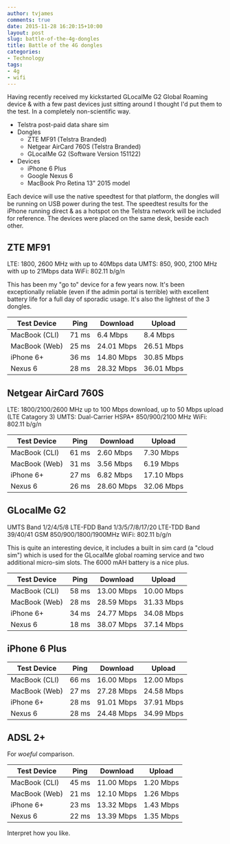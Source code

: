 ```yaml
---
author: tvjames
comments: true
date: 2015-11-28 16:20:15+10:00
layout: post
slug: battle-of-the-4g-dongles
title: Battle of the 4G dongles
categories:
- Technology
tags:
- 4g
- wifi
---
```


Having recently received my kickstarted GLocalMe G2 Global Roaming device & with a few past devices just sitting around I thought I'd put them to the test. In a completely non-scientific way.

* Telstra post-paid data share sim
* Dongles
    - ZTE MF91 (Telstra Branded)
    - Netgear AirCard 760S (Telstra Branded)
    - GLocalMe G2 (Software Version 151122)
* Devices
    - iPhone 6 Plus
    - Google Nexus 6 
    - MacBook Pro Retina 13" 2015 model

Each device will use the native speedtest for that platform, the dongles will be running on USB power during the test. The speedtest results for the iPhone running direct & as a hotspot on the Telstra network will be included for reference. The devices were placed on the same desk, beside each other. 

## ZTE MF91

LTE: 1800, 2600 MHz with up to 40Mbps data
UMTS: 850, 900, 2100 MHz with up to 21Mbps data
WiFi: 802.11 b/g/n

This has been my "go to" device for a few years now. It's been exceptionally reliable (even if the admin portal is terrible) with excellent battery life for a full day of sporadic usage. It's also the lightest of the 3 dongles. 

| Test Device   | Ping  | Download   | Upload     |
| ------------- | ----- | ---------- | ---------- |
| MacBook (CLI) | 71 ms | 6.4 Mbps   | 8.4 Mbps   |
| MacBook (Web) | 25 ms | 24.01 Mbps | 26.51 Mbps |
| iPhone 6+     | 36 ms | 14.80 Mbps | 30.85 Mbps |
| Nexus 6       | 28 ms | 28.32 Mbps | 36.01 Mbps |

## Netgear AirCard 760S

LTE: 1800/2100/2600 MHz up to 100 Mbps download, up to 50 Mbps upload (LTE Catagory 3)
UMTS: Dual-Carrier HSPA+ 850/900/2100 MHz 
WiFi: 802.11 b/g/n

| Test Device   | Ping  | Download   | Upload     |
| ------------- | ----- | ---------- | ---------- |
| MacBook (CLI) | 61 ms |  2.60 Mbps |  7.30 Mbps | 
| MacBook (Web) | 31 ms |  3.56 Mbps |  6.19 Mbps | 
| iPhone 6+     | 27 ms |  6.82 Mbps | 17.10 Mbps | 
| Nexus 6       | 26 ms | 28.60 Mbps | 32.06 Mbps | 

## GLocalMe G2

UMTS Band 1/2/4/5/8 
LTE-FDD Band 1/3/5/7/8/17/20 
LTE-TDD Band 39/40/41 
GSM 850/900/1800/1900MHz
WiFi: 802.11 b/g/n

This is quite an interesting device, it includes a built in sim card (a "cloud sim") which is used for the GLocalMe global roaming service and two additional micro-sim slots. The 6000 mAH battery is a nice plus. 

| Test Device   | Ping  | Download   | Upload     |
| ------------- | ----- | ---------- | ---------- |
| MacBook (CLI) | 58 ms | 13.00 Mbps | 10.00 Mbps | 
| MacBook (Web) | 28 ms | 28.59 Mbps | 31.33 Mbps | 
| iPhone 6+     | 34 ms | 24.77 Mbps | 34.08 Mbps | 
| Nexus 6       | 18 ms | 38.07 Mbps | 37.14 Mbps | 

## iPhone 6 Plus 

| Test Device   | Ping  | Download   | Upload     |
| ------------- | ----- | ---------- | ---------- |
| MacBook (CLI) | 66 ms | 16.00 Mbps | 12.00 Mbps | 
| MacBook (Web) | 27 ms | 27.28 Mbps | 24.58 Mbps | 
| iPhone 6+     | 28 ms | 91.01 Mbps | 37.91 Mbps | 
| Nexus 6       | 28 ms | 24.48 Mbps | 34.99 Mbps | 

## ADSL 2+ 

For _woeful_ comparison. 

| Test Device   | Ping  | Download   | Upload     |
| ------------- | ----- | ---------- | ---------- |
| MacBook (CLI) | 45 ms | 11.00 Mbps |  1.20 Mbps | 
| MacBook (Web) | 21 ms | 12.10 Mbps |  1.26 Mbps | 
| iPhone 6+     | 23 ms | 13.32 Mbps |  1.43 Mbps | 
| Nexus 6       | 22 ms | 13.39 Mbps |  1.35 Mbps | 

Interpret how you like. 


